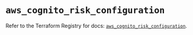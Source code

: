 # `aws_cognito_risk_configuration`

Refer to the Terraform Registry for docs: [`aws_cognito_risk_configuration`](https://registry.terraform.io/providers/hashicorp/aws/6.6.0/docs/resources/cognito_risk_configuration).
